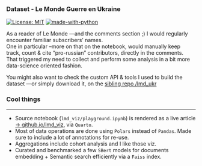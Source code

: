 ### Dataset - Le Monde Guerre en Ukraine
[![License: MIT](https://img.shields.io/badge/License-MIT-yellow.svg)](https://opensource.org/licenses/MIT)
[![made-with-python](https://img.shields.io/badge/Made%20with-Python-1f425f.svg)](https://www.python.org/)



As a reader of Le Monde —and the comments section ;) I would regularly encounter familiar subscribers’ names.<br>
One in particular –more on that on the notebook, would manually keep track, count & cite “pro-russian” contributors, directly in the comments.<br>
That triggered my need to collect and perform some analysis in a bit more data-science oriented fashion.<br>

You might also want to check the custom API & tools I used to build the dataset —or simply download it, on the [sibling repo /lmd_ukr](https://github.com/matthieuvion/lmd_ukr)


### Cool things
---
- Source notebook (`lmd_viz/playground.ipynb`) is rendered as a live article [-> github.io/lmd_viz](https://matthieuvion.github.io/lmd_viz/), via `Quarto`.
- Most of data operations are done using `Polars` instead of `Pandas`. Made sure to include a lot of annotations for re-use.
- Aggregations include cohort analysis and I like those viz.
- Curated and benchmarked a few `SBert` models for documents embedding + Semantic search efficiently via a `Faiss` index.

